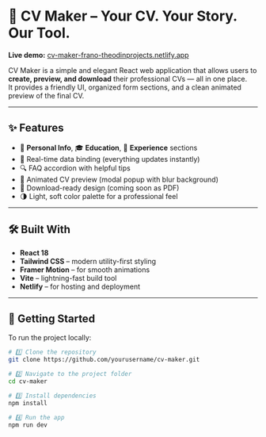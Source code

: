 # 🧾 CV Maker – Your CV. Your Story. Our Tool.

**Live demo:** [cv-maker-frano-theodinprojects.netlify.app](https://cv-maker-frano-theodinprojects.netlify.app)

CV Maker is a simple and elegant React web application that allows users to **create, preview, and download** their professional CVs — all in one place.  
It provides a friendly UI, organized form sections, and a clean animated preview of the final CV.

---

## ✨ Features

- 🧍 **Personal Info**, 🎓 **Education**, 💼 **Experience** sections
- 📝 Real-time data binding (everything updates instantly)
- 🔍 FAQ accordion with helpful tips
- 🎨 Animated CV preview (modal popup with blur background)
- 💾 Download-ready design (coming soon as PDF)
- 🌗 Light, soft color palette for a professional feel

---

## 🛠️ Built With

- **React 18**
- **Tailwind CSS** – modern utility-first styling
- **Framer Motion** – for smooth animations
- **Vite** – lightning-fast build tool
- **Netlify** – for hosting and deployment

---

## 🚀 Getting Started

To run the project locally:

```bash
# 1️⃣ Clone the repository
git clone https://github.com/yourusername/cv-maker.git

# 2️⃣ Navigate to the project folder
cd cv-maker

# 3️⃣ Install dependencies
npm install

# 4️⃣ Run the app
npm run dev
